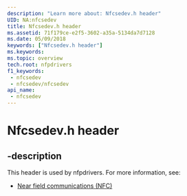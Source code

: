 ```yaml
---
description: "Learn more about: Nfcsedev.h header"
UID: NA:nfcsedev
title: Nfcsedev.h header
ms.assetid: 71f179ce-e2f5-3602-a35a-5134da7d7128
ms.date: 05/09/2018
keywords: ["Nfcsedev.h header"]
ms.keywords: 
ms.topic: overview
tech.root: nfpdrivers
f1_keywords:
 - nfcsedev
 - nfcsedev/nfcsedev
api_name:
 - nfcsedev
---
```


# Nfcsedev.h header


## -description

This header is used by nfpdrivers. For more information, see:

- [Near field communications (NFC)](../_nfpdrivers/index.md)

